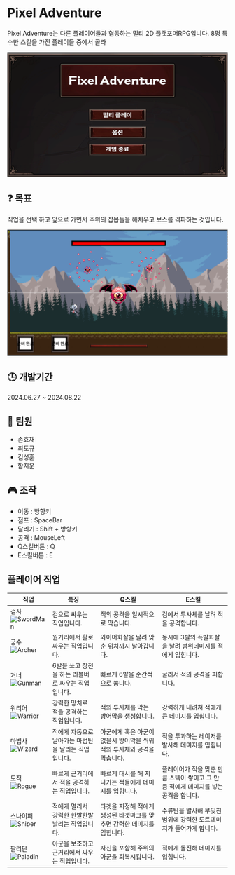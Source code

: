 # Pixel Adventure 

Pixel Adventure는 다른 플레이어들과 협동하는 멀티 2D 플랫포머RPG입니다.
8명 특수한 스킬을 가진 플레이들 중에서 골라 

![대체 텍스트](readme_images/start.png)

## ❓ 목표

직업을 선택 하고 앞으로 가면서 주위의 잡몹들을 해치우고 보스를 격파하는 것입니다.

![대체 텍스트](readme_images/play.png)

## 🕒 개발기간
2024.06.27 ~ 2024.08.22

## 🤝 팀원  
- 손효재
- 최도규
- 김성훈
- 함지운
  
## 🎮 조작
- 이동 : 방향키
- 점프 : SpaceBar
- 달리기 : Shift + 방향키
- 공격 : MouseLeft
- Q스킬버튼 : Q
- E스킬버튼 : E

## 플레이어 직업
|직업|특징|Q스킬|E스킬|
|---|---|---|---|
|검사![SwordMan](https://github.com/user-attachments/assets/eafbe26f-bc6c-4afd-bab0-d262ab32a931)|검으로 싸우는 직업입니다.|적의 공격을 일시적으로 막습니다.|검에서 투사체를 날려 적을 공격합니다.|
|궁수![Archer](https://github.com/user-attachments/assets/61d89354-495a-4b96-b680-8a02a144916d)|원거리에서 활로 싸우는 직업입니다.|와이어화살을 날려 맞춘 위치까지 날아갑니다.|동시에 3발의 폭발화살을 날려 범위데미지를 적에게 입힘니다.|
|거너![Gunman](https://github.com/user-attachments/assets/7b39f9ea-1a73-420a-a0ee-c37a4050bed0)|6발을 쏘고 장전을 하는 리볼버로 싸우는 직업입니다.|빠르게 6발을 순간적으로 쏩니다.|굴러서 적의 공격을 피합니다.|
|워리어![Warrior](https://github.com/user-attachments/assets/31fc2d98-faed-45a3-8385-5c1493030078)|강력한 망치로 적을 공격하는 직업입니다.|적의 투사체를 막는 방어막을 생성합니다.|강력하게 내려쳐 적에게 큰 데미지를 입힙니다.|
|마법사![Wizard](https://github.com/user-attachments/assets/acb0876f-06de-4a4b-ace7-7449504db458)|적에게 자동으로 날아가는 마법탄을 날리는 직업입니다.|아군에게 혹은 아군이 없을시 방어막을 씌워 적의 투사체와 공격을 막습니다.|적을 투과하는 레이저를 발사해 데미지를 입힘니다.|
|도적![Rogue](https://github.com/user-attachments/assets/77f55add-07b1-41a2-b4ed-08764ba4e6ea)|빠르게 근거리에서 적을 공격하는 직업입니다.|빠르게 대시를 해 지나가는 적들에게 데미지를 입힘니다.|플레이어가 적을 맞춘 만큼 스텍이 쌓이고 그 만큼 적에게 데미지를 넣는 공격을 합니다.|
|스나이퍼![Sniper](https://github.com/user-attachments/assets/900c73d4-8f16-473d-8902-6b3759a5ce8b)|적에게 멀리서 강력한 한발한발 날리는 직업입니다.|타겟을 지정해 적에게 생성된 타겟마크를 맞추면 강력한 데미지를 입힙니다.|수류탄을 발사해 부딪친 범위에 강력한 도트데미지가 들어가게 합니다.|
|팔리단![Paladin](https://github.com/user-attachments/assets/8d294027-7bbc-4c9d-bb8e-87be49f1ae57)|아군을 보조하고 근거리에서 싸우는 직업입니다.|자신을 포함해 주위의 아군을 회복시킵니다.|적에게 돌진해 데미지를 입힙니다.




